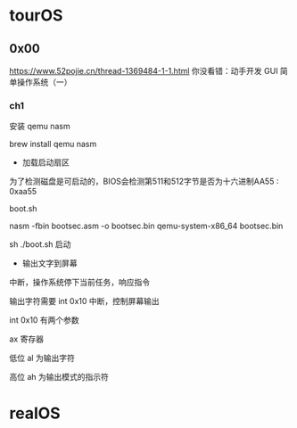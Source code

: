 # tourOS

## 0x00

https://www.52pojie.cn/thread-1369484-1-1.html 你没看错：动手开发 GUI 简单操作系统（一）

### ch1

安装 qemu nasm 

brew install qemu nasm

- 加载启动扇区

为了检测磁盘是可启动的，BIOS会检测第511和512字节是否为十六进制AA55 : 0xaa55

boot.sh

nasm -fbin bootsec.asm -o bootsec.bin 
qemu-system-x86_64 bootsec.bin

sh ./boot.sh 启动

- 输出文字到屏幕

中断，操作系统停下当前任务，响应指令

输出字符需要 int 0x10 中断，控制屏幕输出

int 0x10 有两个参数

  ax 寄存器

  低位 al 为输出字符

  高位 ah 为输出模式的指示符


# realOS
